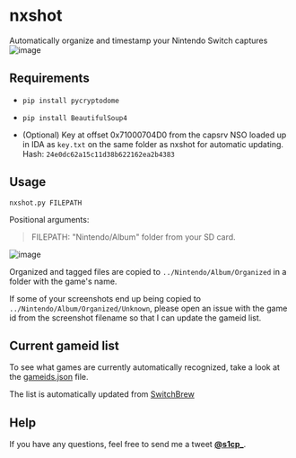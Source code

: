 # nxshot
Automatically organize and timestamp your Nintendo Switch captures
![image](https://user-images.githubusercontent.com/17756301/33006063-0c36d2ce-cdb0-11e7-8875-1044eab6527a.png)

## Requirements

* ``pip install pycryptodome``

* ``pip install BeautifulSoup4``

* (Optional) Key at offset 0x71000704D0 from the capsrv NSO loaded up in IDA as ``key.txt`` on the same folder as nxshot for automatic updating. Hash: ``24e0dc62a15c11d38b622162ea2b4383``

## Usage

``nxshot.py FILEPATH``

Positional arguments:

>FILEPATH:    "Nintendo/Album" folder from your SD card.

![image](https://user-images.githubusercontent.com/17756301/33006113-3f204800-cdb0-11e7-99f4-94790c01916d.png)

Organized and tagged files are copied to ``../Nintendo/Album/Organized`` in a folder with the game's name.

If some of your screenshots end up being copied to ``../Nintendo/Album/Organized/Unknown``, please open an issue with the game id from the screenshot filename so that I can update the gameid list.

## Current gameid list

To see what games are currently automatically recognized, take a look at the [gameids.json](gameids.json) file.

The list is automatically updated from [SwitchBrew](http://switchbrew.org/index.php?title=Title_list/Games)
          
## Help

If you have any questions, feel free to send me a tweet [**@s1cp_**](https://twitter.com/s1cp_).
